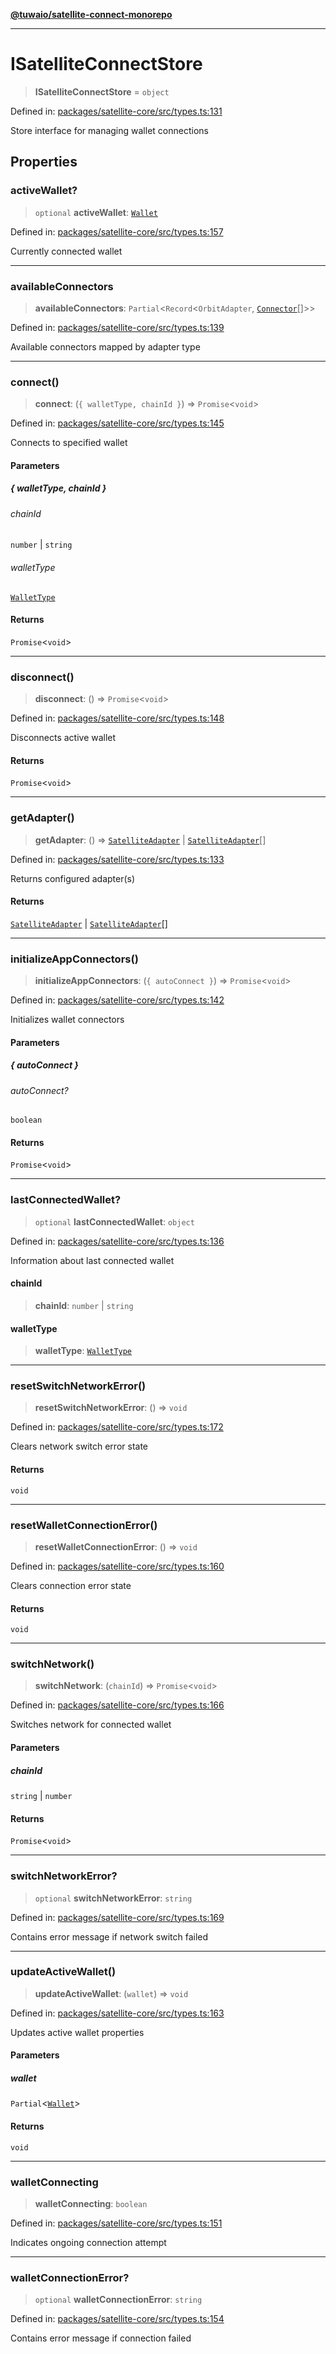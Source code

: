 [**@tuwaio/satellite-connect-monorepo**](../../../README.md)

***

# ISatelliteConnectStore

> **ISatelliteConnectStore** = `object`

Defined in: [packages/satellite-core/src/types.ts:131](https://github.com/TuwaIO/satellite-connect/blob/49b38ffcdc75724c7917425f1ae5bfff12102201/packages/satellite-core/src/types.ts#L131)

Store interface for managing wallet connections

## Properties

### activeWallet?

> `optional` **activeWallet**: [`Wallet`](Wallet.md)

Defined in: [packages/satellite-core/src/types.ts:157](https://github.com/TuwaIO/satellite-connect/blob/49b38ffcdc75724c7917425f1ae5bfff12102201/packages/satellite-core/src/types.ts#L157)

Currently connected wallet

***

### availableConnectors

> **availableConnectors**: `Partial`\<`Record`\<`OrbitAdapter`, [`Connector`](Connector.md)[]\>\>

Defined in: [packages/satellite-core/src/types.ts:139](https://github.com/TuwaIO/satellite-connect/blob/49b38ffcdc75724c7917425f1ae5bfff12102201/packages/satellite-core/src/types.ts#L139)

Available connectors mapped by adapter type

***

### connect()

> **connect**: (`{ walletType, chainId }`) => `Promise`\<`void`\>

Defined in: [packages/satellite-core/src/types.ts:145](https://github.com/TuwaIO/satellite-connect/blob/49b38ffcdc75724c7917425f1ae5bfff12102201/packages/satellite-core/src/types.ts#L145)

Connects to specified wallet

#### Parameters

##### \{ walletType, chainId \}

###### chainId

`number` \| `string`

###### walletType

[`WalletType`](WalletType.md)

#### Returns

`Promise`\<`void`\>

***

### disconnect()

> **disconnect**: () => `Promise`\<`void`\>

Defined in: [packages/satellite-core/src/types.ts:148](https://github.com/TuwaIO/satellite-connect/blob/49b38ffcdc75724c7917425f1ae5bfff12102201/packages/satellite-core/src/types.ts#L148)

Disconnects active wallet

#### Returns

`Promise`\<`void`\>

***

### getAdapter()

> **getAdapter**: () => [`SatelliteAdapter`](SatelliteAdapter.md) \| [`SatelliteAdapter`](SatelliteAdapter.md)[]

Defined in: [packages/satellite-core/src/types.ts:133](https://github.com/TuwaIO/satellite-connect/blob/49b38ffcdc75724c7917425f1ae5bfff12102201/packages/satellite-core/src/types.ts#L133)

Returns configured adapter(s)

#### Returns

[`SatelliteAdapter`](SatelliteAdapter.md) \| [`SatelliteAdapter`](SatelliteAdapter.md)[]

***

### initializeAppConnectors()

> **initializeAppConnectors**: (`{ autoConnect }`) => `Promise`\<`void`\>

Defined in: [packages/satellite-core/src/types.ts:142](https://github.com/TuwaIO/satellite-connect/blob/49b38ffcdc75724c7917425f1ae5bfff12102201/packages/satellite-core/src/types.ts#L142)

Initializes wallet connectors

#### Parameters

##### \{ autoConnect \}

###### autoConnect?

`boolean`

#### Returns

`Promise`\<`void`\>

***

### lastConnectedWallet?

> `optional` **lastConnectedWallet**: `object`

Defined in: [packages/satellite-core/src/types.ts:136](https://github.com/TuwaIO/satellite-connect/blob/49b38ffcdc75724c7917425f1ae5bfff12102201/packages/satellite-core/src/types.ts#L136)

Information about last connected wallet

#### chainId

> **chainId**: `number` \| `string`

#### walletType

> **walletType**: [`WalletType`](WalletType.md)

***

### resetSwitchNetworkError()

> **resetSwitchNetworkError**: () => `void`

Defined in: [packages/satellite-core/src/types.ts:172](https://github.com/TuwaIO/satellite-connect/blob/49b38ffcdc75724c7917425f1ae5bfff12102201/packages/satellite-core/src/types.ts#L172)

Clears network switch error state

#### Returns

`void`

***

### resetWalletConnectionError()

> **resetWalletConnectionError**: () => `void`

Defined in: [packages/satellite-core/src/types.ts:160](https://github.com/TuwaIO/satellite-connect/blob/49b38ffcdc75724c7917425f1ae5bfff12102201/packages/satellite-core/src/types.ts#L160)

Clears connection error state

#### Returns

`void`

***

### switchNetwork()

> **switchNetwork**: (`chainId`) => `Promise`\<`void`\>

Defined in: [packages/satellite-core/src/types.ts:166](https://github.com/TuwaIO/satellite-connect/blob/49b38ffcdc75724c7917425f1ae5bfff12102201/packages/satellite-core/src/types.ts#L166)

Switches network for connected wallet

#### Parameters

##### chainId

`string` | `number`

#### Returns

`Promise`\<`void`\>

***

### switchNetworkError?

> `optional` **switchNetworkError**: `string`

Defined in: [packages/satellite-core/src/types.ts:169](https://github.com/TuwaIO/satellite-connect/blob/49b38ffcdc75724c7917425f1ae5bfff12102201/packages/satellite-core/src/types.ts#L169)

Contains error message if network switch failed

***

### updateActiveWallet()

> **updateActiveWallet**: (`wallet`) => `void`

Defined in: [packages/satellite-core/src/types.ts:163](https://github.com/TuwaIO/satellite-connect/blob/49b38ffcdc75724c7917425f1ae5bfff12102201/packages/satellite-core/src/types.ts#L163)

Updates active wallet properties

#### Parameters

##### wallet

`Partial`\<[`Wallet`](Wallet.md)\>

#### Returns

`void`

***

### walletConnecting

> **walletConnecting**: `boolean`

Defined in: [packages/satellite-core/src/types.ts:151](https://github.com/TuwaIO/satellite-connect/blob/49b38ffcdc75724c7917425f1ae5bfff12102201/packages/satellite-core/src/types.ts#L151)

Indicates ongoing connection attempt

***

### walletConnectionError?

> `optional` **walletConnectionError**: `string`

Defined in: [packages/satellite-core/src/types.ts:154](https://github.com/TuwaIO/satellite-connect/blob/49b38ffcdc75724c7917425f1ae5bfff12102201/packages/satellite-core/src/types.ts#L154)

Contains error message if connection failed
